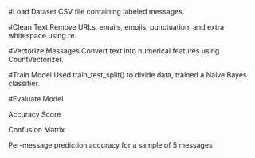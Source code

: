 #Load Dataset
CSV file containing labeled messages.

#Clean Text
Remove URLs, emails, emojis, punctuation, and extra whitespace using re.

#Vectorize Messages
Convert text into numerical features using CountVectorizer.

#Train Model
Used train_test_split() to divide data, trained a Naive Bayes classifier.

#Evaluate Model

Accuracy Score

Confusion Matrix

Per-message prediction accuracy for a sample of 5 messages
